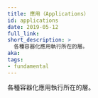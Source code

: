 ```yaml
---
title: 應用（Applications）
id: applications
date: 2019-05-12
full_link:
short_description: >
  各種容器化應用執行所在的層。
aka:
tags:
- fundamental
---
```


<!--
---
title: Applications
id: applications
date: 2019-05-12
full_link:
short_description: >
  The layer where various containerized applications run.
aka:
tags:
- fundamental
---
-->


<!--
 The layer where various containerized applications run.
-->
 各種容器化應用執行所在的層。
